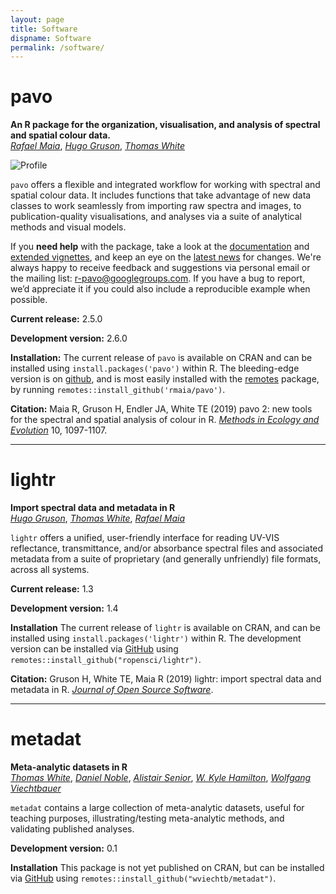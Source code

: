 ```yaml
---
layout: page
title: Software
dispname: Software
permalink: /software/
---
```

# pavo  

**An R package for the organization, visualisation, and analysis of spectral and spatial colour data.**   
[_Rafael Maia_](http://rafaelmaia.net), [_Hugo Gruson_](https://www.normalesup.org/~hgruson/), [_Thomas White_](https://tomwhite.io)

<img src="{{ site.baseurl }}/assets/blog/jndplot.png" title="Profile" class="profile">  

`pavo` offers a flexible and integrated workflow for working with spectral and spatial colour data. It includes functions that take advantage of new data classes to work seamlessly from importing raw spectra and images, to publication-quality visualisations, and analyses via a suite of analytical methods and visual models.

If you **need help** with the package, take a look at the [documentation](http://pavo.colrverse.) and [extended vignettes](http://pavo.colrverse.com/articles/pavo-1-overview.html), and keep an eye on the [latest news](http://pavo.colrverse.com/news/index.html) for changes. We're always happy to receive feedback and suggestions via personal email or the mailing list: [r-pavo@googlegroups.com](mailto:r-pavo@googlegroups.com). If you have a bug to report, we’d appreciate it if you could also include a reproducible example when possible.

**Current release:** 2.5.0 

**Development version:** 2.6.0

**Installation:** The current release of `pavo` is available on CRAN and can be installed using ```install.packages('pavo')``` within R. The bleeding-edge version is on [github](https://github.com/rmaia/pavo), and is most easily installed with the [remotes](https://github.com/hadley/devtools) package, by running ```remotes::install_github('rmaia/pavo')```.  

**Citation:** Maia R, Gruson H, Endler JA, White TE (2019) pavo 2: new tools for the spectral and spatial analysis of colour in R.  [_Methods in Ecology and Evolution_](http://dx.doi.org/10.1111/2041-210X.13174) 10, 1097-1107. 

---

# lightr 

**Import spectral data and metadata in R**  
[_Hugo Gruson_](https://www.normalesup.org/~hgruson/), [_Thomas White_](http://tomwhite.io), [_Rafael Maia_](http://rafaelmaia.net)

`lightr` offers a unified, user-friendly interface for reading UV-VIS reflectance, transmittance, and/or absorbance spectral files and associated metadata from a suite of proprietary (and generally unfriendly) file formats, across all systems.

**Current release:** 1.3 

**Development version:** 1.4  

**Installation** The current release of `lightr` is available on CRAN, and can be installed using ```install.packages('lightr')``` within R. The development version can be installed via [GitHub](https://github.com/ropensci/lightr) using ```remotes::install_github("ropensci/lightr")```.

**Citation:** Gruson H, White TE, Maia R (2019) lightr: import spectral data and metadata in R. [_Journal of Open Source Software_](https://doi.org/10.21105/joss.01857). 

---

# metadat

**Meta-analytic datasets in R**  
[_Thomas White_](http://tomwhite.io), [_Daniel Noble_](http://nobledan.com), [_Alistair Senior_](http://alistairmsenior.com), [_W. Kyle Hamilton_](http://kylehamilton.com), [_Wolfgang Viechtbauer_](http://www.wvbauer.com)

`metadat` contains a large collection of meta-analytic datasets, useful for teaching purposes, illustrating/testing meta-analytic methods, and validating published analyses.

**Development version:** 0.1  

**Installation** This package is not yet published on CRAN, but can be installed via [GitHub](https://github.com/wviechtb/metadat) using ```remotes::install_github("wviechtb/metadat")```.

